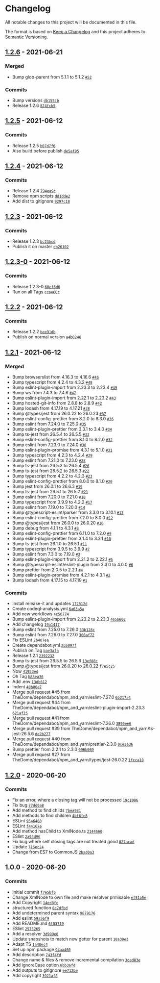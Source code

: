 # Changelog

All notable changes to this project will be documented in this file.

The format is based on [Keep a Changelog](https://keepachangelog.com/en/1.0.0/)
and this project adheres to [Semantic Versioning](https://semver.org/spec/v2.0.0.html).

## [1.2.6](https://github.com/TheDome/xmljs-sax/compare/1.2.5...1.2.6) - 2021-06-21

### Merged

- Bump glob-parent from 5.1.1 to 5.1.2 [`#52`](https://github.com/TheDome/xmljs-sax/pull/52)

### Commits

- Bump versions [`db155cb`](https://github.com/TheDome/xmljs-sax/commit/db155cb18d9c559dca356f27aaab06344340165e)
- Release 1.2.6 [`824fcb5`](https://github.com/TheDome/xmljs-sax/commit/824fcb56184591c243c62d359ab7f1a0e382c063)

## [1.2.5](https://github.com/TheDome/xmljs-sax/compare/1.2.4...1.2.5) - 2021-06-12

### Commits

- Release 1.2.5 [`b07d7f6`](https://github.com/TheDome/xmljs-sax/commit/b07d7f6264a7dc6063edfe45d753b165e6d3cff2)
- Also build before publish [`de5af95`](https://github.com/TheDome/xmljs-sax/commit/de5af95c63c1bedc33f672b6a2b987eb5f762795)

## [1.2.4](https://github.com/TheDome/xmljs-sax/compare/1.2.3...1.2.4) - 2021-06-12

### Commits

- Release 1.2.4 [`794ea9c`](https://github.com/TheDome/xmljs-sax/commit/794ea9cd54b2c223678a9ee93bd6a84ada4d97f0)
- Remove npm scripts [`dd1dde2`](https://github.com/TheDome/xmljs-sax/commit/dd1dde278a5ee1591eaebc5a94e5ee9fa582bb35)
- Add dist to gitignore [`9297c18`](https://github.com/TheDome/xmljs-sax/commit/9297c180e351c4d07004f8918d1d4dbb339f1428)

## [1.2.3](https://github.com/TheDome/xmljs-sax/compare/1.2.3-0...1.2.3) - 2021-06-12

### Commits

- Release 1.2.3 [`bc23bcd`](https://github.com/TheDome/xmljs-sax/commit/bc23bcd4719586190c27a18a6ac8f1317ce8132e)
- Publish it on master [`da26102`](https://github.com/TheDome/xmljs-sax/commit/da26102b41b3ee6d6278f2f63ad308ff05b5f369)

## [1.2.3-0](https://github.com/TheDome/xmljs-sax/compare/1.2.2...1.2.3-0) - 2021-06-12

### Commits

- Release 1.2.3-0 [`60cf6d6`](https://github.com/TheDome/xmljs-sax/commit/60cf6d645eadfec003b4c3c33967d6040d13cc04)
- Run on all Tags [`ccae60c`](https://github.com/TheDome/xmljs-sax/commit/ccae60c2e36839264b2290963741cfa1441a71a5)

## [1.2.2](https://github.com/TheDome/xmljs-sax/compare/1.2.1...1.2.2) - 2021-06-12

### Commits

- Release 1.2.2 [`bee91db`](https://github.com/TheDome/xmljs-sax/commit/bee91db5e498eebff049d92e5f6d07c0c4eabdf4)
- Publish on normal version [`a4b0246`](https://github.com/TheDome/xmljs-sax/commit/a4b0246e79f68c30dab740952c0d8038366f6000)

## [1.2.1](https://github.com/TheDome/xmljs-sax/compare/1.2.0...1.2.1) - 2021-06-12

### Merged

- Bump browserslist from 4.16.3 to 4.16.6 [`#46`](https://github.com/TheDome/xmljs-sax/pull/46)
- Bump typescript from 4.2.4 to 4.3.2 [`#48`](https://github.com/TheDome/xmljs-sax/pull/48)
- Bump eslint-plugin-import from 2.23.3 to 2.23.4 [`#49`](https://github.com/TheDome/xmljs-sax/pull/49)
- Bump ws from 7.4.3 to 7.4.6 [`#47`](https://github.com/TheDome/xmljs-sax/pull/47)
- Bump eslint-plugin-import from 2.22.1 to 2.23.2 [`#43`](https://github.com/TheDome/xmljs-sax/pull/43)
- Bump hosted-git-info from 2.8.8 to 2.8.9 [`#42`](https://github.com/TheDome/xmljs-sax/pull/42)
- Bump lodash from 4.17.19 to 4.17.21 [`#38`](https://github.com/TheDome/xmljs-sax/pull/38)
- Bump @types/jest from 26.0.22 to 26.0.23 [`#37`](https://github.com/TheDome/xmljs-sax/pull/37)
- Bump eslint-config-prettier from 8.2.0 to 8.3.0 [`#36`](https://github.com/TheDome/xmljs-sax/pull/36)
- Bump eslint from 7.24.0 to 7.25.0 [`#35`](https://github.com/TheDome/xmljs-sax/pull/35)
- Bump eslint-plugin-prettier from 3.3.1 to 3.4.0 [`#34`](https://github.com/TheDome/xmljs-sax/pull/34)
- Bump ts-jest from 26.5.4 to 26.5.5 [`#33`](https://github.com/TheDome/xmljs-sax/pull/33)
- Bump eslint-config-prettier from 8.1.0 to 8.2.0 [`#32`](https://github.com/TheDome/xmljs-sax/pull/32)
- Bump eslint from 7.23.0 to 7.24.0 [`#30`](https://github.com/TheDome/xmljs-sax/pull/30)
- Bump eslint-plugin-promise from 4.3.1 to 5.1.0 [`#31`](https://github.com/TheDome/xmljs-sax/pull/31)
- Bump typescript from 4.2.3 to 4.2.4 [`#29`](https://github.com/TheDome/xmljs-sax/pull/29)
- Bump eslint from 7.21.0 to 7.23.0 [`#28`](https://github.com/TheDome/xmljs-sax/pull/28)
- Bump ts-jest from 26.5.3 to 26.5.4 [`#26`](https://github.com/TheDome/xmljs-sax/pull/26)
- Bump ts-jest from 26.5.2 to 26.5.3 [`#22`](https://github.com/TheDome/xmljs-sax/pull/22)
- Bump typescript from 4.2.2 to 4.2.3 [`#23`](https://github.com/TheDome/xmljs-sax/pull/23)
- Bump eslint-config-prettier from 8.0.0 to 8.1.0 [`#20`](https://github.com/TheDome/xmljs-sax/pull/20)
- Bump jest from 26.0.1 to 26.6.3 [`#19`](https://github.com/TheDome/xmljs-sax/pull/19)
- Bump ts-jest from 26.5.1 to 26.5.2 [`#21`](https://github.com/TheDome/xmljs-sax/pull/21)
- Bump eslint from 7.20.0 to 7.21.0 [`#18`](https://github.com/TheDome/xmljs-sax/pull/18)
- Bump typescript from 3.9.9 to 4.2.2 [`#17`](https://github.com/TheDome/xmljs-sax/pull/17)
- Bump eslint from 7.19.0 to 7.20.0 [`#14`](https://github.com/TheDome/xmljs-sax/pull/14)
- Bump @typescript-eslint/parser from 3.3.0 to 3.10.1 [`#13`](https://github.com/TheDome/xmljs-sax/pull/13)
- Bump eslint-config-prettier from 7.2.0 to 8.0.0 [`#12`](https://github.com/TheDome/xmljs-sax/pull/12)
- Bump @types/jest from 26.0.0 to 26.0.20 [`#16`](https://github.com/TheDome/xmljs-sax/pull/16)
- Bump debug from 4.1.1 to 4.3.1 [`#8`](https://github.com/TheDome/xmljs-sax/pull/8)
- Bump eslint-config-prettier from 6.11.0 to 7.2.0 [`#9`](https://github.com/TheDome/xmljs-sax/pull/9)
- Bump eslint-plugin-prettier from 3.1.4 to 3.3.1 [`#10`](https://github.com/TheDome/xmljs-sax/pull/10)
- Bump ts-jest from 26.1.0 to 26.5.1 [`#11`](https://github.com/TheDome/xmljs-sax/pull/11)
- Bump typescript from 3.9.5 to 3.9.9 [`#7`](https://github.com/TheDome/xmljs-sax/pull/7)
- Bump eslint from 7.3.0 to 7.19.0 [`#3`](https://github.com/TheDome/xmljs-sax/pull/3)
- Bump eslint-plugin-import from 2.21.2 to 2.22.1 [`#5`](https://github.com/TheDome/xmljs-sax/pull/5)
- Bump @typescript-eslint/eslint-plugin from 3.3.0 to 4.0.0 [`#6`](https://github.com/TheDome/xmljs-sax/pull/6)
- Bump prettier from 2.0.5 to 2.2.1 [`#4`](https://github.com/TheDome/xmljs-sax/pull/4)
- Bump eslint-plugin-promise from 4.2.1 to 4.3.1 [`#2`](https://github.com/TheDome/xmljs-sax/pull/2)
- Bump lodash from 4.17.15 to 4.17.19 [`#1`](https://github.com/TheDome/xmljs-sax/pull/1)

### Commits

- Install release-it and updates [`172812d`](https://github.com/TheDome/xmljs-sax/commit/172812d582ffc5607b6d2a226357f1fcd3685655)
- Create codeql-analysis.yml [`6a63a5a`](https://github.com/TheDome/xmljs-sax/commit/6a63a5a5031fce467ae7f536c39aeb8216a0ac02)
- Add new  workflows [`4c50774`](https://github.com/TheDome/xmljs-sax/commit/4c50774bca14e0a3023a35b7f9dfc6eeb6236bee)
- Bump eslint-plugin-import from 2.23.2 to 2.23.3 [`465b602`](https://github.com/TheDome/xmljs-sax/commit/465b6021dc66b97cc4a88fe2078b3ecef4dbbd88)
- Add changelog [`19a1417`](https://github.com/TheDome/xmljs-sax/commit/19a14177ce66faa42a7042e6a2d2ad924e1e85cb)
- Bump eslint from 7.25.0 to 7.26.0 [`53b128c`](https://github.com/TheDome/xmljs-sax/commit/53b128cb9a22bc7c4f9b07b3a4876a58ba5ea953)
- Bump eslint from 7.26.0 to 7.27.0 [`306af72`](https://github.com/TheDome/xmljs-sax/commit/306af72b928f189e4c7ecab805f42790f1d7a6f5)
- Fix ESLint [`2b407ea`](https://github.com/TheDome/xmljs-sax/commit/2b407eaa23ebb3020f077e4d2e3dfb1a36ed975e)
- Create dependabot.yml [`2b5097f`](https://github.com/TheDome/xmljs-sax/commit/2b5097f91c8d35101d359ac00131bcaff24ab166)
- Publish on Tag [`bae3afa`](https://github.com/TheDome/xmljs-sax/commit/bae3afa786f4115cc2649a7b52113255f2b237c1)
- Release 1.2.1 [`2392232`](https://github.com/TheDome/xmljs-sax/commit/239223240b661b326087524523cc372fac3466af)
- Bump ts-jest from 26.5.5 to 26.5.6 [`13ef88c`](https://github.com/TheDome/xmljs-sax/commit/13ef88c138f918faddd0e1d6546038647af52942)
- Bump @types/jest from 26.0.20 to 26.0.22 [`f7e5c25`](https://github.com/TheDome/xmljs-sax/commit/f7e5c25f0e06290e51da9474d05ee99f863ce725)
- Now [`41953ed`](https://github.com/TheDome/xmljs-sax/commit/41953edda7b738633154a70a59c196fb7509f602)
- Oh Tag [`b83ea36`](https://github.com/TheDome/xmljs-sax/commit/b83ea36c99cfa17b76650a98894f5414db6f3a96)
- Add .env [`13db612`](https://github.com/TheDome/xmljs-sax/commit/13db612476858403d1a5a6e2f130912f539638a5)
- Indent [`40b80e7`](https://github.com/TheDome/xmljs-sax/commit/40b80e7b6ffd53d5eb6ac8a46d9c518403c7d7e0)
- Merge pull request #45 from TheDome/dependabot/npm_and_yarn/eslint-7.27.0 [`6b217a4`](https://github.com/TheDome/xmljs-sax/commit/6b217a4803176651441a95c7362667c1ccf1f0f6)
- Merge pull request #44 from TheDome/dependabot/npm_and_yarn/eslint-plugin-import-2.23.3 [`621af25`](https://github.com/TheDome/xmljs-sax/commit/621af258a9fab8ccf9e584eab373b6109411cbc6)
- Merge pull request #41 from TheDome/dependabot/npm_and_yarn/eslint-7.26.0 [`3896ee6`](https://github.com/TheDome/xmljs-sax/commit/3896ee6328909487469165a3c1fd64cd1d3c301f)
- Merge pull request #39 from TheDome/dependabot/npm_and_yarn/ts-jest-26.5.6 [`de2b277`](https://github.com/TheDome/xmljs-sax/commit/de2b2778be345a4c18065fb758df959baa104088)
- Merge pull request #40 from TheDome/dependabot/npm_and_yarn/prettier-2.3.0 [`0ce3e36`](https://github.com/TheDome/xmljs-sax/commit/0ce3e3626fcaffadffc7676b33e87040822b3afc)
- Bump prettier from 2.2.1 to 2.3.0 [`096b069`](https://github.com/TheDome/xmljs-sax/commit/096b06901a41531ed5653634728ea6e27a24f85b)
- Merge pull request #27 from TheDome/dependabot/npm_and_yarn/types/jest-26.0.22 [`1fcca18`](https://github.com/TheDome/xmljs-sax/commit/1fcca180f4f9b9772e8dd0632a40a3d6eb4481c5)

## [1.2.0](https://github.com/TheDome/xmljs-sax/compare/1.0.0...1.2.0) - 2020-06-20

### Commits

- Fix an error, where a closing tag will not be processed [`19c1086`](https://github.com/TheDome/xmljs-sax/commit/19c1086fd26b96e44ae180efcef49245a425ae64)
- Fix bug [`77dd0a8`](https://github.com/TheDome/xmljs-sax/commit/77dd0a8eaab1e1c8d46847e4f5341c7fae711550)
- Add method to find childs [`7bea981`](https://github.com/TheDome/xmljs-sax/commit/7bea981f2537e7e4a03416ea931939c7cb990e95)
- Add methods to find children [`4bf6fe8`](https://github.com/TheDome/xmljs-sax/commit/4bf6fe805bfd27cd3cd5c14112d620ba673cea57)
- ESLint [`9546460`](https://github.com/TheDome/xmljs-sax/commit/95464600a799cd08f4966b7700dcac9a026adaf5)
- ESLint [`f44167e`](https://github.com/TheDome/xmljs-sax/commit/f44167ea4ce3ece665df86eb2686b57e3a706732)
- Add method hasChild to XmlNode.ts [`2144660`](https://github.com/TheDome/xmljs-sax/commit/214466027c5a37d14e023c25933548f295cbed39)
- ESlint [`2a94d96`](https://github.com/TheDome/xmljs-sax/commit/2a94d960ccb198a75e793a37cec1dae03619b7be)
- Fix bug where self closing tags are not treated good [`027acad`](https://github.com/TheDome/xmljs-sax/commit/027acad3fb759426c6cdb21239ca2b97b6103715)
- Update [`716ec24`](https://github.com/TheDome/xmljs-sax/commit/716ec24aa742ea8727424a5975ae937da30f16d7)
- Change from ES7 to CommonJS [`2bad0a3`](https://github.com/TheDome/xmljs-sax/commit/2bad0a3206fff1c633b081cab8423f25c6644a0d)

## 1.0.0 - 2020-06-20

### Commits

- Initial commit [`f7e5bf6`](https://github.com/TheDome/xmljs-sax/commit/f7e5bf648768af9f5b31127a50228e1d98d2d18c)
- Change XmlNode to own file and make resolver prmisable [`ef51b5e`](https://github.com/TheDome/xmljs-sax/commit/ef51b5e9c780161a531392eb0ff1cca80fc84046)
- Add Copyright [`14ed8fc`](https://github.com/TheDome/xmljs-sax/commit/14ed8fcb4a00e979ddb59e90f448c58a289f551e)
- structured function [`8c7dfbd`](https://github.com/TheDome/xmljs-sax/commit/8c7dfbd425c40dda4cd80c8fcd137f7c6b80efcb)
- Add undetermined parent syntax [`9879176`](https://github.com/TheDome/xmljs-sax/commit/9879176c11376c3b1be32201e824dddda42f5db4)
- Add eslint [`59a56f9`](https://github.com/TheDome/xmljs-sax/commit/59a56f9c98aa29ddb6f2f55bdc1e472d37b4eef6)
- Add README.md [`6f03719`](https://github.com/TheDome/xmljs-sax/commit/6f03719294c3c1441aa738156a96824e22a382fb)
- ESlint [`2575269`](https://github.com/TheDome/xmljs-sax/commit/2575269b5faa77c8316c117c5b55a24ec4427108)
- Add a resolver [`3d999e0`](https://github.com/TheDome/xmljs-sax/commit/3d999e0535ff35faec3ecce0c5312c4cb5e698c9)
- Update snapshots to match new getter for parent [`10a39e3`](https://github.com/TheDome/xmljs-sax/commit/10a39e3c9e66863a8ba600fbfb04aa855b82107a)
- Adapt TS [`1a48ec4`](https://github.com/TheDome/xmljs-sax/commit/1a48ec4d6d8fc89a08b8add5bd62a8cb85c56cea)
- Set up npm package [`94aa460`](https://github.com/TheDome/xmljs-sax/commit/94aa4603d2804393d33c13b33eeabcfaf544d3e2)
- Add description [`743f4fd`](https://github.com/TheDome/xmljs-sax/commit/743f4fd223033d05f31815de05fe544fa0777ee3)
- Change name & files & remove incremental compilation [`3ded83e`](https://github.com/TheDome/xmljs-sax/commit/3ded83e54f4c5d4aad4c72606d4fbb9bb5fb1aff)
- Add ignoreCase option [`8bb36fd`](https://github.com/TheDome/xmljs-sax/commit/8bb36fd06aada722661e6095464cd99275e78e40)
- Add outputs to gitignore [`ee712be`](https://github.com/TheDome/xmljs-sax/commit/ee712be03b000719f36a047ec82efd0e661bb01a)
- Add copyright [`3921af8`](https://github.com/TheDome/xmljs-sax/commit/3921af86e540d04bbd57048be53afb5ed3697b92)

